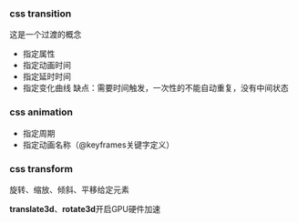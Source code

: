 ### css transition
这是一个过渡的概念
* 指定属性
* 指定动画时间
* 指定延时时间
* 指定变化曲线
缺点：需要时间触发，一次性的不能自动重复，没有中间状态

### css animation
* 指定周期
* 指定动画名称（@keyframes关键字定义）

### css transform
旋转、缩放、倾斜、平移给定元素

**translate3d**、**rotate3d**开启GPU硬件加速